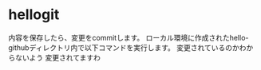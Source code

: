 # hellogit
内容を保存したら、変更をcommitします。
ローカル環境に作成されたhello-githubディレクトリ内で以下コマンドを実行します。
変更されているのかわからないよう
変更されてますわ
